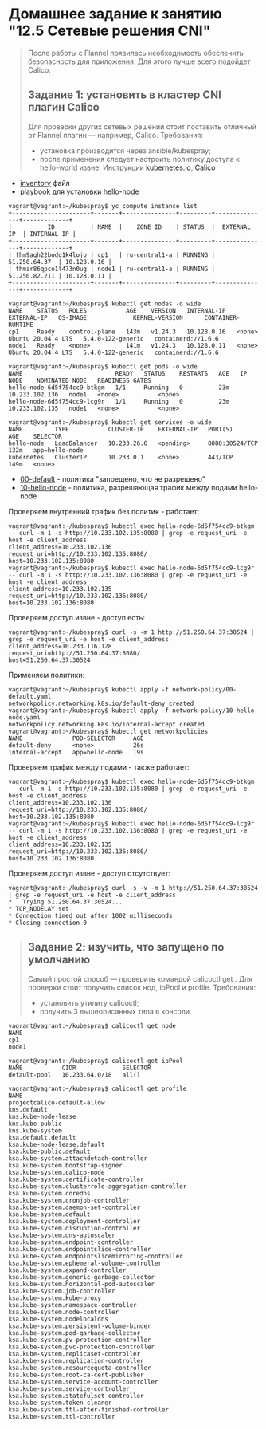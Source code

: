 # Домашнее задание к занятию "12.5 Сетевые решения CNI"
> После работы с Flannel появилась необходимость обеспечить безопасность для приложения. Для этого лучше всего подойдет Calico.
> ## Задание 1: установить в кластер CNI плагин Calico
> Для проверки других сетевых решений стоит поставить отличный от Flannel плагин — например, Calico. Требования: 
> * установка производится через ansible/kubespray;
> * после применения следует настроить политику доступа к hello-world извне. Инструкции [kubernetes.io](https://kubernetes.io/docs/concepts/services-networking/network-policies/), [Calico](https://docs.projectcalico.org/about/about-network-policy)

* [inventory](12-05/inventory/mycluster/hosts.yaml) файл
* [playbook](12-05/ansible/hello.yml) для установки hello-node
```
vagrant@vagrant:~/kubespray$ yc compute instance list
+----------------------+-------+---------------+---------+---------------+-------------+
|          ID          | NAME  |    ZONE ID    | STATUS  |  EXTERNAL IP  | INTERNAL IP |
+----------------------+-------+---------------+---------+---------------+-------------+
| fhm9aqh22bodq1k4lojo | cp1   | ru-central1-a | RUNNING | 51.250.64.37  | 10.128.0.16 |
| fhmir86qpco1l473n0ug | node1 | ru-central1-a | RUNNING | 51.250.82.211 | 10.128.0.11 |
+----------------------+-------+---------------+---------+---------------+-------------+
```

```
vagrant@vagrant:~/kubespray$ kubectl get nodes -o wide
NAME    STATUS   ROLES           AGE    VERSION   INTERNAL-IP   EXTERNAL-IP   OS-IMAGE             KERNEL-VERSION      CONTAINER-RUNTIME
cp1     Ready    control-plane   143m   v1.24.3   10.128.0.16   <none>        Ubuntu 20.04.4 LTS   5.4.0-122-generic   containerd://1.6.6
node1   Ready    <none>          141m   v1.24.3   10.128.0.11   <none>        Ubuntu 20.04.4 LTS   5.4.0-122-generic   containerd://1.6.6
```

```
vagrant@vagrant:~/kubespray$ kubectl get pods -o wide
NAME                          READY   STATUS    RESTARTS   AGE   IP               NODE    NOMINATED NODE   READINESS GATES
hello-node-6d5f754cc9-btkgm   1/1     Running   0          23m   10.233.102.136   node1   <none>           <none>
hello-node-6d5f754cc9-lcg9r   1/1     Running   0          23m   10.233.102.135   node1   <none>           <none>
```

```
vagrant@vagrant:~/kubespray$ kubectl get services -o wide
NAME         TYPE           CLUSTER-IP    EXTERNAL-IP   PORT(S)          AGE    SELECTOR
hello-node   LoadBalancer   10.233.26.6   <pending>     8080:30524/TCP   132m   app=hello-node
kubernetes   ClusterIP      10.233.0.1    <none>        443/TCP          149m   <none>
```
* [00-default](12-05/network-policy/00-default.yaml) - политика "запрещено, что не разрешено"
* [10-hello-node](12-05/network-policy/10-hello-node.yaml) - политика, разрешающая трафик между подами hello-node

Проверяем внутренний трафик без политик - работает:
```
vagrant@vagrant:~/kubespray$ kubectl exec hello-node-6d5f754cc9-btkgm -- curl -m 1 -s http://10.233.102.135:8080 | grep -e request_uri -e host -e client_address
client_address=10.233.102.136
request_uri=http://10.233.102.135:8080/
host=10.233.102.135:8080
vagrant@vagrant:~/kubespray$ kubectl exec hello-node-6d5f754cc9-lcg9r -- curl -m 1 -s http://10.233.102.136:8080 | grep -e request_uri -e host -e client_address
client_address=10.233.102.135
request_uri=http://10.233.102.136:8080/
host=10.233.102.136:8080
```

Проверяем доступ извне - доступ есть:
```
vagrant@vagrant:~/kubespray$ curl -s -m 1 http://51.250.64.37:30524 | grep -e request_uri -e host -e client_address
client_address=10.233.116.128
request_uri=http://51.250.64.37:8080/
host=51.250.64.37:30524
```

Применяем политики:
```
vagrant@vagrant:~/kubespray$ kubectl apply -f network-policy/00-default.yaml 
networkpolicy.networking.k8s.io/default-deny created
vagrant@vagrant:~/kubespray$ kubectl apply -f network-policy/10-hello-node.yaml 
networkpolicy.networking.k8s.io/internal-accept created
vagrant@vagrant:~/kubespray$ kubectl get networkpolicies
NAME              POD-SELECTOR     AGE
default-deny      <none>           26s
internal-accept   app=hello-node   19s
```
Проверяем трафик между подами - также работает:
```
vagrant@vagrant:~/kubespray$ kubectl exec hello-node-6d5f754cc9-btkgm -- curl -m 1 -s http://10.233.102.135:8080 | grep -e request_uri -e host -e client_address
client_address=10.233.102.136
request_uri=http://10.233.102.135:8080/
host=10.233.102.135:8080
vagrant@vagrant:~/kubespray$ kubectl exec hello-node-6d5f754cc9-lcg9r -- curl -m 1 -s http://10.233.102.136:8080 | grep -e request_uri -e host -e client_address
client_address=10.233.102.135
request_uri=http://10.233.102.136:8080/
host=10.233.102.136:8080
```

Проверяем доступ извне - доступ отсутствует:
```
vagrant@vagrant:~/kubespray$ curl -s -v -m 1 http://51.250.64.37:30524 | grep -e request_uri -e host -e client_address
*   Trying 51.250.64.37:30524...
* TCP_NODELAY set
* Connection timed out after 1002 milliseconds
* Closing connection 0
```

> ## Задание 2: изучить, что запущено по умолчанию
> Самый простой способ — проверить командой calicoctl get <type>. Для проверки стоит получить список нод, ipPool и profile.
> Требования: 
> * установить утилиту calicoctl;
> * получить 3 вышеописанных типа в консоли.

```
vagrant@vagrant:~/kubespray$ calicoctl get node
NAME    
cp1     
node1 

vagrant@vagrant:~/kubespray$ calicoctl get ipPool
NAME           CIDR             SELECTOR   
default-pool   10.233.64.0/18   all()      

vagrant@vagrant:~/kubespray$ calicoctl get profile
NAME                                                 
projectcalico-default-allow                          
kns.default                                          
kns.kube-node-lease                                  
kns.kube-public                                      
kns.kube-system                                      
ksa.default.default                                  
ksa.kube-node-lease.default                          
ksa.kube-public.default                              
ksa.kube-system.attachdetach-controller              
ksa.kube-system.bootstrap-signer                     
ksa.kube-system.calico-node                          
ksa.kube-system.certificate-controller               
ksa.kube-system.clusterrole-aggregation-controller   
ksa.kube-system.coredns                              
ksa.kube-system.cronjob-controller                   
ksa.kube-system.daemon-set-controller                
ksa.kube-system.default                              
ksa.kube-system.deployment-controller                
ksa.kube-system.disruption-controller                
ksa.kube-system.dns-autoscaler                       
ksa.kube-system.endpoint-controller                  
ksa.kube-system.endpointslice-controller             
ksa.kube-system.endpointslicemirroring-controller    
ksa.kube-system.ephemeral-volume-controller          
ksa.kube-system.expand-controller                    
ksa.kube-system.generic-garbage-collector            
ksa.kube-system.horizontal-pod-autoscaler            
ksa.kube-system.job-controller                       
ksa.kube-system.kube-proxy                           
ksa.kube-system.namespace-controller                 
ksa.kube-system.node-controller                      
ksa.kube-system.nodelocaldns                         
ksa.kube-system.persistent-volume-binder             
ksa.kube-system.pod-garbage-collector                
ksa.kube-system.pv-protection-controller             
ksa.kube-system.pvc-protection-controller            
ksa.kube-system.replicaset-controller                
ksa.kube-system.replication-controller               
ksa.kube-system.resourcequota-controller             
ksa.kube-system.root-ca-cert-publisher               
ksa.kube-system.service-account-controller           
ksa.kube-system.service-controller                   
ksa.kube-system.statefulset-controller               
ksa.kube-system.token-cleaner                        
ksa.kube-system.ttl-after-finished-controller        
ksa.kube-system.ttl-controller 
```
